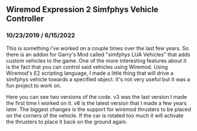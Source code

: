 ## Wiremod Expression 2 Simfphys Vehicle Controller
### 10/23/2019 / 6/15/2022

This is something i've worked on a couple times over the last few years. So there is an addon for Garry's Mod called "simfphys LUA Vehicles" that adds custom vehicles to the game. One of the more interesting features about it is the fact that you can control said vehicles using Wiremod. Using Wiremod's E2 scripting language, I made a little thing that will drive a simfphys vehicle towards a specified object. It's not very useful but it was a fun project to work on. 

Here you can see two versions of the code. v3 was the last version I made the first time I worked on it. v6 is the latest version that I made a few years later. The biggest changes is the support for wiremod thrusters to be placed on the corners of the vehicle. If the car is rotated too much it will activate the thrusters to place it back on the ground again.